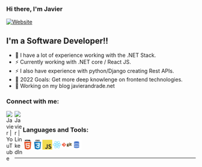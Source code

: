 ### Hi there, I'm Javier


[![Website](https://img.shields.io/website?label=codeSTACKr.com&style=for-the-badge&url=https%3A%2F%2Fjavierandrade.net)](https://javierandrade.net)

 
## I'm a Software Developer!!

- 🔭 I have a lot of experience working with the .NET Stack.
- ⚡ Currently working with .NET core / React JS.
- ⚡ I also have experience with python/Django creating Rest APIs.
- 🌱 2022 Goals: Get more deep knowlenge on frontend technologies.
- 🌱 Working on my blog javierandrade.net


### Connect with me:
 
[<img align="left" alt="Javier | YouTube" width="22px" src="https://cdn.jsdelivr.net/npm/simple-icons@v3/icons/youtube.svg" />][youtube]
  
  
[<img align="left" alt="Javier | LinkedIn" width="22px" src="https://cdn.jsdelivr.net/npm/simple-icons@v3/icons/linkedin.svg" />][linkedin]
 
<br />

### Languages and Tools:
<img align="left" alt="HTML5" width="26px" src="https://raw.githubusercontent.com/github/explore/80688e429a7d4ef2fca1e82350fe8e3517d3494d/topics/html/html.png" /> 

<img align="left" alt="CSS3" width="26px" src="https://raw.githubusercontent.com/github/explore/80688e429a7d4ef2fca1e82350fe8e3517d3494d/topics/css/css.png" />
 
<img align="left" alt="JavaScript" width="26px" src="https://raw.githubusercontent.com/github/explore/80688e429a7d4ef2fca1e82350fe8e3517d3494d/topics/javascript/javascript.png" />



<img align="left" alt="React" width="26px" src="https://raw.githubusercontent.com/github/explore/80688e429a7d4ef2fca1e82350fe8e3517d3494d/topics/react/react.png" />

<img align="left" alt="Git" width="26px" src="https://raw.githubusercontent.com/github/explore/80688e429a7d4ef2fca1e82350fe8e3517d3494d/topics/git/git.png" />

<img align="left" alt="SQL" width="26px" src="https://raw.githubusercontent.com/github/explore/80688e429a7d4ef2fca1e82350fe8e3517d3494d/topics/sql/sql.png" />
 
<br />
<br />

---
 
[blog]: https://javierandrade.net 
[youtube]: https://www.youtube.com/channel/UCBYjdYDDd9Xf4jqsu8MI0cw
[linkedin]: https://www.linkedin.com/in/javier01123/
